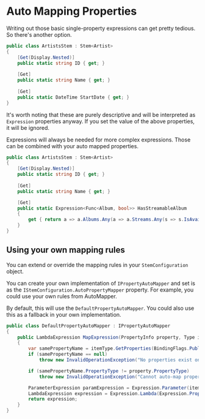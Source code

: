 # Auto Mapping Properties

Writing out those basic single-property expressions can get pretty tedious. So there's another option.

``` csharp
public class ArtistsStem : Stem<Artist>
{
    [Get(Display.Nested)]
    public static string ID { get; }
    
    [Get]
    public static string Name { get; }
    
    [Get]
    public static DateTime StartDate { get; }
}
```

It's worth noting that these are purely descriptive and will be interpreted as `Expression` properties anyway. If you set the value of the above properties, it will be ignored.

Expressions will always be needed for more complex expressions. Those can be combined with your auto mapped properties.

``` csharp
public class ArtistsStem : Stem<Artist>
{
    [Get(Display.Nested)]
    public static string ID { get; }
    
    [Get]
    public static string Name { get; }

    [Get]
    public static Expression<Func<Album, bool>> HasStreamableAlbum
    {
        get { return a => a.Albums.Any(a => a.Streams.Any(s => s.IsAvailable)); }
    }
}
```

## Using your own mapping rules

You can extend or override the mapping rules in your `StemConfiguration` object.

You can create your own implementation of `IPropertyAutoMapper` and set is as the `IStemConfiguration.AutoPropertyMapper` property. For example, you could use your own rules from AutoMapper.

By default, this will use the `DefaultPropertyAutoMapper`. You could also use this as a fallback in your own implementation.

```csharp
public class DefaultPropertyAutoMapper : IPropertyAutoMapper
{
    public LambdaExpression MapExpression(PropertyInfo property, Type itemType)
    {
        var samePropertyName = itemType.GetProperties(BindingFlags.Public | BindingFlags.Instance | BindingFlags.Static).FirstOrDefault(p => p.Name == property.Name);
        if (samePropertyName == null)
            throw new InvalidOperationException("No properties exist on the item class with the name '" + property.Name + "'");

        if (samePropertyName.PropertyType != property.PropertyType)
            throw new InvalidOperationException("Cannot auto-map property '" + property.Name + "' because the item class' property with the same name does not return the same type.");

        ParameterExpression paramExpression = Expression.Parameter(itemType);
        LambdaExpression expression = Expression.Lambda(Expression.Property(paramExpression, samePropertyName), paramExpression);
        return expression;
    }
}
```
